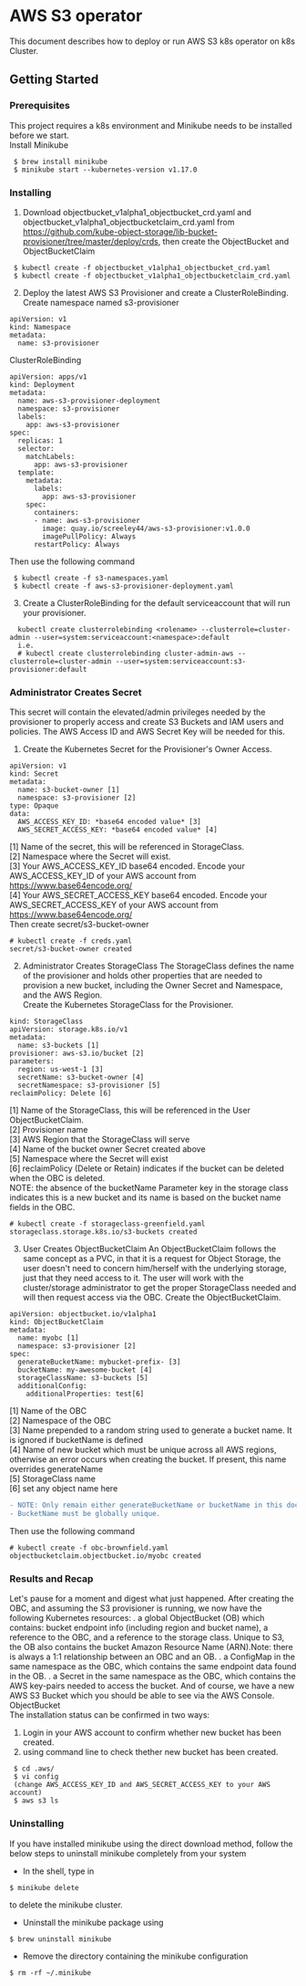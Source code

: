 # AWS S3 operator
This document describes how to deploy or run AWS S3 k8s operator on k8s Cluster.
## Getting Started
### Prerequisites
This project requires a k8s environment and Minikube needs to be installed before we start.<br>
Install Minikube
```
 $ brew install minikube
 $ minikube start --kubernetes-version v1.17.0
```
### Installing
1. Download objectbucket_v1alpha1_objectbucket_crd.yaml and objectbucket_v1alpha1_objectbucketclaim_crd.yaml from https://github.com/kube-object-storage/lib-bucket-provisioner/tree/master/deploy/crds, then create the ObjectBucket and ObjectBucketClaim
```
 $ kubectl create -f objectbucket_v1alpha1_objectbucket_crd.yaml
 $ kubectl create -f objectbucket_v1alpha1_objectbucketclaim_crd.yaml
```

2. Deploy the latest AWS S3 Provisioner and create a ClusterRoleBinding.<br>
Create namespace named s3-provisioner
```
apiVersion: v1
kind: Namespace
metadata:
  name: s3-provisioner
```
ClusterRoleBinding
```
apiVersion: apps/v1
kind: Deployment
metadata:
  name: aws-s3-provisioner-deployment
  namespace: s3-provisioner
  labels:
    app: aws-s3-provisioner
spec:
  replicas: 1
  selector:
    matchLabels:
      app: aws-s3-provisioner
  template:
    metadata:
      labels:
        app: aws-s3-provisioner
    spec:
      containers:
      - name: aws-s3-provisioner
        image: quay.io/screeley44/aws-s3-provisioner:v1.0.0
        imagePullPolicy: Always
      restartPolicy: Always
```
Then use the following command <br>
```
 $ kubectl create -f s3-namespaces.yaml
 $ kubectl create -f aws-s3-provisioner-deployment.yaml
```

3. Create a ClusterRoleBinding for the default serviceaccount that will run your provisioner.
``` 
  kubectl create clusterrolebinding <rolename> --clusterrole=cluster-admin --user=system:serviceaccount:<namespace>:default
  i.e.
  # kubectl create clusterrolebinding cluster-admin-aws --clusterrole=cluster-admin --user=system:serviceaccount:s3-provisioner:default
```

### Administrator Creates Secret
This secret will contain the elevated/admin privileges needed by the provisioner to properly access and create S3 Buckets and IAM users and policies. The AWS Access ID and AWS Secret Key will be needed for this.<br>
1. Create the Kubernetes Secret for the Provisioner's Owner Access.
``` 
apiVersion: v1
kind: Secret
metadata:
  name: s3-bucket-owner [1]
  namespace: s3-provisioner [2]
type: Opaque
data:
  AWS_ACCESS_KEY_ID: *base64 encoded value* [3]
  AWS_SECRET_ACCESS_KEY: *base64 encoded value* [4]
``` 
[1] Name of the secret, this will be referenced in StorageClass.<br>
[2] Namespace where the Secret will exist.<br>
[3] Your AWS_ACCESS_KEY_ID base64 encoded. Encode your AWS_ACCESS_KEY_ID of your AWS account from https://www.base64encode.org/ <br>
[4] Your AWS_SECRET_ACCESS_KEY base64 encoded. Encode your AWS_SECRET_ACCESS_KEY of your AWS account from https://www.base64encode.org/ <br>
Then create secret/s3-bucket-owner
``` 
# kubectl create -f creds.yaml
secret/s3-bucket-owner created
``` 
2. Administrator Creates StorageClass
The StorageClass defines the name of the provisioner and holds other properties that are needed to provision a new bucket, including the Owner Secret and Namespace, and the AWS Region.<br>
Create the Kubernetes StorageClass for the Provisioner.
``` 
kind: StorageClass
apiVersion: storage.k8s.io/v1
metadata:
  name: s3-buckets [1]
provisioner: aws-s3.io/bucket [2]
parameters:
  region: us-west-1 [3]
  secretName: s3-bucket-owner [4]
  secretNamespace: s3-provisioner [5]
reclaimPolicy: Delete [6]
``` 
[1] Name of the StorageClass, this will be referenced in the User ObjectBucketClaim. <br>
[2] Provisioner name <br>
[3] AWS Region that the StorageClass will serve <br>
[4] Name of the bucket owner Secret created above <br>
[5] Namespace where the Secret will exist <br>
[6] reclaimPolicy (Delete or Retain) indicates if the bucket can be deleted when the OBC is deleted.<br>
NOTE: the absence of the bucketName Parameter key in the storage class indicates this is a new bucket and its name is based on the bucket name fields in the OBC.
``` 
# kubectl create -f storageclass-greenfield.yaml
storageclass.storage.k8s.io/s3-buckets created
``` 
3. User Creates ObjectBucketClaim
An ObjectBucketClaim follows the same concept as a PVC, in that it is a request for Object Storage, the user doesn't need to concern him/herself with the underlying storage, just that they need access to it. The user will work with the cluster/storage administrator to get the proper StorageClass needed and will then request access via the OBC.
Create the ObjectBucketClaim.
``` 
apiVersion: objectbucket.io/v1alpha1
kind: ObjectBucketClaim
metadata:
  name: myobc [1]
  namespace: s3-provisioner [2]
spec:
  generateBucketName: mybucket-prefix- [3]
  bucketName: my-awesome-bucket [4]
  storageClassName: s3-buckets [5]
  additionalConfig:
    additionalProperties: test[6]
 ``` 
[1] Name of the OBC <br>
[2] Namespace of the OBC <br>
[3] Name prepended to a random string used to generate a bucket name. It is ignored if bucketName is defined <br>
[4] Name of new bucket which must be unique across all AWS regions, otherwise an error occurs when creating the bucket. If present, this name overrides generateName <br>
[5] StorageClass name <br>
[6] set any object name here <br>
```diff
- NOTE: Only remain either generateBucketName or bucketName in this document, otherwise error will occur.<br>
- BucketName must be globally unique.
```
Then use the following command
```
# kubectl create -f obc-brownfield.yaml
objectbucketclaim.objectbucket.io/myobc created
```

### Results and Recap
Let's pause for a moment and digest what just happened. After creating the OBC, and assuming the S3 provisioner is running, we now have the following Kubernetes resources: . a global ObjectBucket (OB) which contains: bucket endpoint info (including region and bucket name), a reference to the OBC, and a reference to the storage class. Unique to S3, the OB also contains the bucket Amazon Resource Name (ARN).Note: there is always a 1:1 relationship between an OBC and an OB. . a ConfigMap in the same namespace as the OBC, which contains the same endpoint data found in the OB. . a Secret in the same namespace as the OBC, which contains the AWS key-pairs needed to access the bucket.
And of course, we have a new AWS S3 Bucket which you should be able to see via the AWS Console.
ObjectBucket<br>
The installation status can be confirmed in two ways:
1. Login in your AWS account to confirm whether new bucket has been created.
2. using command line to check thether new bucket has been created.
```
 $ cd .aws/
 $ vi config
 (change AWS_ACCESS_KEY_ID and AWS_SECRET_ACCESS_KEY to your AWS account)
 $ aws s3 ls
```
### Uninstalling
If you have installed minikube using the direct download method, follow the below steps to uninstall minikube completely from your system <br>
- In the shell, type in 
```
$ minikube delete 
```
to delete the minikube cluster. <br>
- Uninstall the minikube package using 
```
$ brew uninstall minikube 
```
- Remove the directory containing the minikube configuration 
```
$ rm -rf ~/.minikube
```
